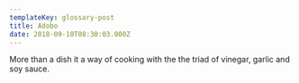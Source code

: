 ```yaml
---
templateKey: glossary-post
title: Adobo
date: 2018-09-10T08:30:03.000Z
---
```


More than a dish it a way of cooking with the the triad of vinegar, garlic and soy sauce.